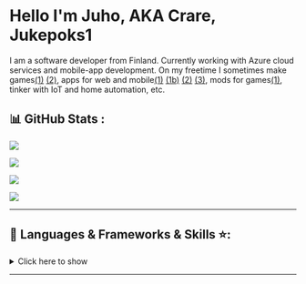 # Hello I'm Juho, AKA Crare, Jukepoks1


I am a software developer from Finland. Currently working with Azure cloud services and mobile-app development.
On my freetime I sometimes make games[(1)](https://jukepoks1.itch.io) [(2)](https://github.com/Crare/GameEnginePublic), apps for web and mobile[(1)](http://crare.github.io/vocabulary-app) [(1b)](https://github.com/Crare/vocabulary-app) [(2)](https://github.com/Crare/VocabularyTeacher) [(3)](https://github.com/Crare/telegrambot), mods for games[(1)](https://legacy.curseforge.com/members/crare1/projects), tinker with IoT and home automation, etc.


## 📊 GitHub Stats :
![](https://github-readme-stats.vercel.app/api?username=Crare&theme=radical&hide_border=false&include_all_commits=true&count_private=true&show_icons=true)

![](https://github-readme-streak-stats.herokuapp.com/?user=Crare&theme=radical&hide_border=false)

![](https://github-readme-stats.vercel.app/api/top-langs/?username=Crare&theme=radical&hide_border=false&include_all_commits=true&count_private=true&layout=compact)


[![](https://visitcount.itsvg.in/api?id=Crare&icon=0&color=0)](https://visitcount.itsvg.in)

---

<!-- ## 🏆GitHub Trophies
![](https://github-trophies.vercel.app/?username=Crare&theme=radical&no-frame=false&no-bg=false&margin-w=4) -->


## 🔨 Languages & Frameworks & Skills ⭐️:

<!-- https://github.com/inttter/md-badges -->
<!-- https://shields.io/badges -->
<details>
  <summary>Click here to show</summary>
  
#### 🙈 - Frontend & Mobile:
![Expo](https://img.shields.io/badge/expo-1C1E24?style=for-the-badge&logo=expo&logoColor=#D04A37)
![React Native](https://img.shields.io/badge/react_native-%2320232a.svg?style=for-the-badge&logo=react&logoColor=%2361DAFB)
![Ionic](https://img.shields.io/badge/ionic-%232C8EBB.svg?style=for-the-badge&logo=ionic&logoColor=%2361DAFB)

![TypeScript](https://img.shields.io/badge/typescript-%23007ACC.svg?style=for-the-badge&logo=typescript&logoColor=white)
![JavaScript](https://img.shields.io/badge/javascript-%23323330.svg?style=for-the-badge&logo=javascript&logoColor=%23F7DF1E)
![CSS3](https://img.shields.io/badge/css3-%231572B6.svg?style=for-the-badge&logo=css3&logoColor=white)
![HTML5](https://img.shields.io/badge/html5-%23E34F26.svg?style=for-the-badge&logo=html5&logoColor=white)

![React](https://img.shields.io/badge/react-%2320232a.svg?style=for-the-badge&logo=react&logoColor=%2361DAFB)
![Angular.js](https://img.shields.io/badge/angular.js-%23E23237.svg?style=for-the-badge&logo=angularjs&logoColor=white)
![Angular](https://img.shields.io/badge/angular-%23DD0031.svg?style=for-the-badge&logo=angular&logoColor=white)
![Bootstrap](https://img.shields.io/badge/bootstrap-%23563D7C.svg?style=for-the-badge&logo=bootstrap&logoColor=white)
![MUI](https://img.shields.io/badge/MUI-%230081CB.svg?style=for-the-badge&logo=material-ui&logoColor=white)

![NPM](https://img.shields.io/badge/NPM-%23000000.svg?style=for-the-badge&logo=npm&logoColor=white)
![Yarn](https://img.shields.io/badge/yarn-%232C8EBB.svg?style=for-the-badge&logo=yarn&logoColor=white)


#### 🙉 - Backend:
![C#](https://img.shields.io/badge/c%23-%23239120.svg?style=for-the-badge&logo=c-sharp&logoColor=white)
![Java](https://img.shields.io/badge/java-%23ED8B00.svg?style=for-the-badge&logo=java&logoColor=white)
![PHP](https://img.shields.io/badge/php-%23777BB4.svg?style=for-the-badge&logo=php&logoColor=white)
![Azure](https://img.shields.io/badge/azure-%230072C6.svg?style=for-the-badge&logo=azure-devops&logoColor=white)
![Firebase](https://img.shields.io/badge/firebase-%23039BE5.svg?style=for-the-badge&logo=firebase)
![.Net](https://img.shields.io/badge/.NET-5C2D91?style=for-the-badge&logo=.net&logoColor=white)


#### 🙊 - Database:
![MicrosoftSQLServer](https://img.shields.io/badge/Microsoft%20SQL%20Sever-CC2927?style=for-the-badge&logo=microsoft%20sql%20server&logoColor=white)
![MariaDB](https://img.shields.io/badge/MariaDB-003545?style=for-the-badge&logo=mariadb&logoColor=white)
![MySQL](https://img.shields.io/badge/mysql-%2300f.svg?style=for-the-badge&logo=mysql&logoColor=white)
![Postgres](https://img.shields.io/badge/postgres-%23316192.svg?style=for-the-badge&logo=postgresql&logoColor=white)
![SQLite](https://img.shields.io/badge/sqlite-%2307405e.svg?style=for-the-badge&logo=sqlite&logoColor=white)


#### ♾️ DevOps and Continous Integration:
![Shell Script](https://img.shields.io/badge/Shell_Script-121011?style=for-the-badge&logo=gnu-bash&logoColor=white)
![Git](https://img.shields.io/badge/GIT-E44C30?style=for-the-badge&logo=git&logoColor=white)
![Docker](https://img.shields.io/badge/docker-%230db7ed.svg?style=for-the-badge&logo=docker&logoColor=white)
![Azure DevOps](https://img.shields.io/badge/azure-%230072C6.svg?style=for-the-badge&logo=azure-devops&logoColor=white)


#### 🧪 Testing and Quality Assurance
![Selenium](https://img.shields.io/badge/Selenium-%7bc769.svg?style=for-the-badge&logo=Selenium&logoColor=white)
![Jest](https://img.shields.io/badge/Jest-C21325?style=for-the-badge&logo=jest&logoColor=fff)
![Moq](https://img.shields.io/badge/Moq-000000?style=for-the-badge&logo=Moq&logoColor=fff)
![MsTest](https://img.shields.io/badge/MsTest-3670A0?style=for-the-badge&logo=MsTest&logoColor=fff)


#### 🛠️ IDEs and Tools:
![VSCode](https://img.shields.io/badge/Visual_Studio_Code-0078D4?style=for-the-badge&logo=visual%20studio%20code&logoColor=white)
![VisualStudio](https://img.shields.io/badge/Visual_Studio-0078D4?style=for-the-badge&logo=visual%20studio&logoColor=white)
![InteliJ](https://img.shields.io/badge/IntelliJ_IDEA-000000.svg?style=for-the-badge&logo=intellij-idea&logoColor=white)
![InteliJ Rider](https://img.shields.io/badge/IntelliJ_RIDER-000000.svg?style=for-the-badge&logo=intellij-rider&logoColor=white)

![Figma](https://img.shields.io/badge/figma-%23F24E1E.svg?style=for-the-badge&logo=figma&logoColor=white)
![Miro](https://img.shields.io/badge/Miro-050038?style=for-the-badge&logo=miro&logoColor=fff)
![Trello](https://img.shields.io/badge/Trello-%23026AA7.svg?style=for-the-badge&logo=Trello&logoColor=white)

![Postman](https://img.shields.io/badge/Postman-FF6C37?style=for-the-badge&logo=postman&logoColor=white)


#### 🎮 Gamedev:

![Aseprite](https://img.shields.io/badge/Aseprite-FFFFFF?style=for-the-badge&logo=Aseprite&logoColor=#7D929E)
![Blender](https://img.shields.io/badge/blender-%23F5792A.svg?style=for-the-badge&logo=blender&logoColor=white)
![Unity](https://img.shields.io/badge/Unity-000000?style=for-the-badge&logo=Unity)
![Godot](https://img.shields.io/badge/Godot-4d9fdc?style=for-the-badge&logo=Godot)



#### 👨‍💻 Others:
![Windows](https://img.shields.io/badge/windows-3670A0?style=for-the-badge&logo=windows&logoColor=white)
![Linux](https://img.shields.io/badge/Linux-%23ED8B00?style=for-the-badge&logo=linux&logoColor=white)
![MacOS](https://img.shields.io/badge/MacOS-ffffff?style=for-the-badge&logo=MacOS&logoColor=black)


![Python](https://img.shields.io/badge/python-3670A0?style=for-the-badge&logo=python&logoColor=ffdd54)
![NodeJS](https://img.shields.io/badge/node.js-6DA55F?style=for-the-badge&logo=node.js&logoColor=white)
![Arduino](https://img.shields.io/badge/-Arduino-00979D?style=for-the-badge&logo=Arduino&logoColor=white)
![Raspberry Pi](https://img.shields.io/badge/-RaspberryPi-C51A4A?style=for-the-badge&logo=Raspberry-Pi)

</details>

---

